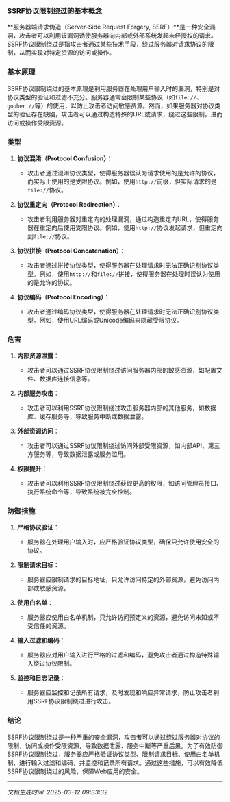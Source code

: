 ### SSRF协议限制绕过的基本概念

**服务器端请求伪造（Server-Side Request Forgery, SSRF）**是一种安全漏洞，攻击者可以利用该漏洞诱使服务器向内部或外部系统发起未经授权的请求。SSRF协议限制绕过是指攻击者通过某些技术手段，绕过服务器对请求协议的限制，从而实现对特定资源的访问或操作。

### 基本原理

SSRF协议限制绕过的基本原理是利用服务器在处理用户输入时的漏洞，特别是对协议类型的验证和过滤不充分。服务器通常会限制某些协议（如`file://`、`gopher://`等）的使用，以防止攻击者访问敏感资源。然而，如果服务器对协议类型的验证存在缺陷，攻击者可以通过构造特殊的URL或请求，绕过这些限制，进而访问或操作受限资源。

### 类型

1. **协议混淆（Protocol Confusion）**：
   - 攻击者通过混淆协议类型，使得服务器误认为请求使用的是允许的协议，而实际上使用的是受限协议。例如，使用`http://`前缀，但实际请求的是`file://`协议。

2. **协议重定向（Protocol Redirection）**：
   - 攻击者利用服务器对重定向的处理漏洞，通过构造重定向URL，使得服务器在重定向后使用受限协议。例如，使用`http://`协议发起请求，但重定向到`file://`协议。

3. **协议拼接（Protocol Concatenation）**：
   - 攻击者通过拼接协议类型，使得服务器在处理请求时无法正确识别协议类型。例如，使用`http://`和`file://`拼接，使得服务器在处理时误认为使用的是允许的协议。

4. **协议编码（Protocol Encoding）**：
   - 攻击者通过编码协议类型，使得服务器在处理请求时无法正确识别协议类型。例如，使用URL编码或Unicode编码来隐藏受限协议。

### 危害

1. **内部资源泄露**：
   - 攻击者可以通过SSRF协议限制绕过访问服务器内部的敏感资源，如配置文件、数据库连接信息等。

2. **内部服务攻击**：
   - 攻击者可以利用SSRF协议限制绕过攻击服务器内部的其他服务，如数据库、缓存服务等，导致服务中断或数据泄露。

3. **外部资源访问**：
   - 攻击者可以通过SSRF协议限制绕过访问外部受限资源，如内部API、第三方服务等，导致数据泄露或服务滥用。

4. **权限提升**：
   - 攻击者可以利用SSRF协议限制绕过获取更高的权限，如访问管理员接口、执行系统命令等，导致系统被完全控制。

### 防御措施

1. **严格协议验证**：
   - 服务器在处理用户输入时，应严格验证协议类型，确保只允许使用安全的协议。

2. **限制请求目标**：
   - 服务器应限制请求的目标地址，只允许访问特定的外部资源，避免访问内部或敏感资源。

3. **使用白名单**：
   - 服务器应使用白名单机制，只允许访问预定义的资源，避免访问未知或不受信任的资源。

4. **输入过滤和编码**：
   - 服务器应对用户输入进行严格的过滤和编码，避免攻击者通过构造特殊输入绕过协议限制。

5. **监控和日志记录**：
   - 服务器应监控和记录所有请求，及时发现和响应异常请求，防止攻击者利用SSRF协议限制绕过进行攻击。

### 结论

SSRF协议限制绕过是一种严重的安全漏洞，攻击者可以通过绕过服务器对协议的限制，访问或操作受限资源，导致数据泄露、服务中断等严重后果。为了有效防御SSRF协议限制绕过，服务器应严格验证协议类型、限制请求目标、使用白名单机制、进行输入过滤和编码，并监控和记录所有请求。通过这些措施，可以有效降低SSRF协议限制绕过的风险，保障Web应用的安全。

---

*文档生成时间: 2025-03-12 09:33:32*





















